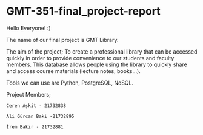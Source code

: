 # GMT-351-final_project-report

Hello Everyone! :)

The name of our final project is GMT Library.

The aim of the project; To create a professional library that can be accessed quickly in order to
provide convenience to our students and faculty members. This database allows people using the
library to quickly share and access course materials (lecture notes, books...).

Tools we can use are Python, PostgreSQL, NoSQL.

Project Members;
  
	Ceren Aşkit - 21732838
  
	Ali Gürcan Baki -21732895
  
	İrem Bakır - 21732881
